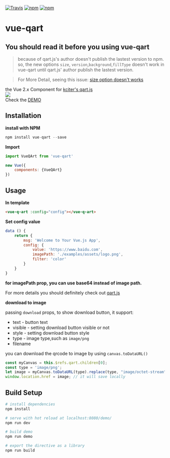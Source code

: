 [![Travis](https://img.shields.io/travis/superman66/vue-qart.svg?style=plastic)](https://travis-ci.org/superman66/vue-qart) [![npm](https://img.shields.io/npm/v/vue-qart.svg?style=plastic)](https://www.npmjs.com/package/vue-qart) [![npm](https://img.shields.io/npm/dt/vue-qart.svg?style=plastic)](https://www.npmjs.com/package/vue-qart)
# vue-qart
##  You should read it before you using vue-qart
>because of qart.js's author doesn't publish the lastest version to npm. so, the new options `size`, `version`,`background`,`fillType` doesn't work in vue-qart until qart.js' author publish the lastest version.

>For More Detail, seeing this issue: [size option doesn't works](https://github.com/kciter/qart.js/issues/20)

the Vue 2.x Component for [kciter's qart.js](https://github.com/kciter/qart.js)
<br>
<img src="demo/assets/qrcode.png"/>
<br>
Check the [DEMO](http://superman66.github.io/vue-qart/)
## Installation
**install with NPM**
```javascript
npm install vue-qart --save
```
**Import**
```javascript
import VueQArt from 'vue-qart'

new Vue({
    components: {VueQArt}
})
```
## Usage
**In template**

```html
<vue-q-art :config="config"></vue-q-art>
```
**Set config value**

```javascript
data () {
    return {
        msg: 'Welcome to Your Vue.js App',
        config: {
            value: 'https://www.baidu.com',
            imagePath: './examples/assets/logo.png',
            filter: 'color'
        }
    }
}
```
**for imagePath prop, you can use base64 instead of image path.**

For more details you should definitely check out [qart.js](https://github.com/kciter/qart.js) 


**download to image**

passing `download` props, to show download button, it support: 
- text - button text
- visible - setting download button visible or not
- style - setting download button style
- type - image type,such as `image/png`
- filename


you can download the qrcode to image by using `canvas.toDataURL()`
```javascript
const myCanvas = this.$refs.qart.children[0];
const type = 'image/png';
let image = myCanvas.toDataURL(type).replace(type, "image/octet-stream");
window.location.href = image; // it will save locally
```

## Build Setup
```bash
# install dependencies
npm install

# serve with hot reload at localhost:8080/demo/
npm run dev

# build demo 
npm run demo

# export the directive as a library
npm run build
```
